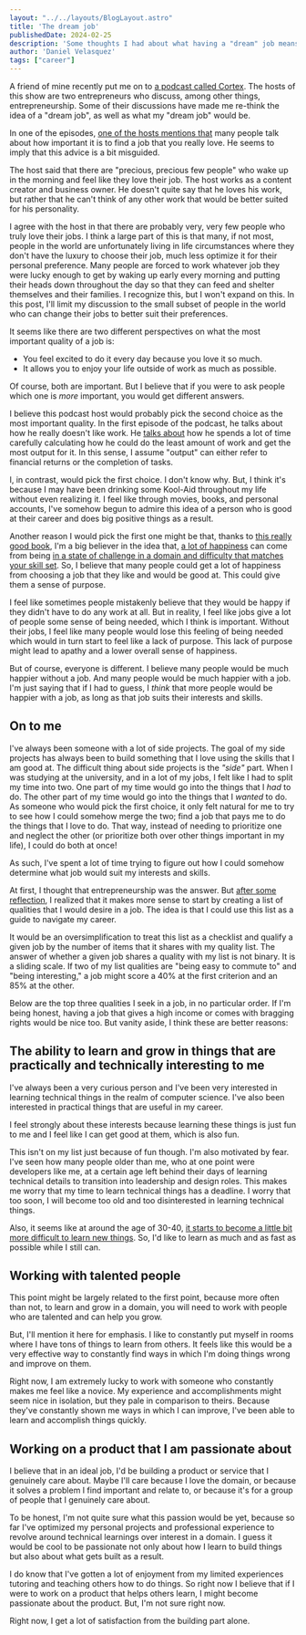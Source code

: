 ```yaml
---
layout: "../../layouts/BlogLayout.astro"
title: 'The dream job'
publishedDate: 2024-02-25
description: 'Some thoughts I had about what having a "dream" job means, whether it makes sense to pursue it'
author: 'Daniel Velasquez'
tags: ["career"]
---
```


A friend of mine recently put me on to [a podcast called Cortex](https://www.relay.fm/cortex). The hosts of this show are two entrepreneurs who discuss, among other things, entrepreneurship. Some of their discussions have made me re-think the idea of a "dream job", as well as what my "dream job" would be.

In one of the episodes, [one of the hosts mentions that](https://pca.st/KqpS#t=2277.0) many people talk about how important it is to find a job that you really love. He seems to imply that this advice is a bit misguided.

The host said that there are "precious, precious few people" who wake up in the morning and feel like they love their job. The host works as a content creator and business owner. He doesn't quite say that he loves his work, but rather that he can't think of any other work that would be better suited for his personality.

I agree with the host in that there are probably very, very few people who truly love their jobs. I think a large part of this is that many, if not most, people in the world are unfortunately living in life circumstances where they don't have the luxury to choose their job, much less optimize it for their personal preference. Many people are forced to work whatever job they were lucky enough to get by waking up early every morning and putting their heads down throughout the day so that they can feed and shelter themselves and their families. I recognize this, but I won't expand on this. In this post, I'll limit my discussion to the small subset of people in the world who can change their jobs to better suit their preferences.

It seems like there are two different perspectives on what the most important quality of a job is:

-   You feel excited to do it every day because you love it so much.
-   It allows you to enjoy your life outside of work as much as possible.

Of course, both are important. But I believe that if you were to ask people which one is *more* important, you would get different answers.

I believe this podcast host would probably pick the second choice as the most important quality. In the first episode of the podcast, he talks about how he really doesn't like work. He [talks about](https://pca.st/episode/9a6377e0-ec2e-0132-1127-059c869cc4eb) how he spends a lot of time carefully calculating how he could do the least amount of work and get the most output for it. In this sense, I assume "output" can either refer to financial returns or the completion of tasks.

I, in contrast, would pick the first choice. I don't know why. But, I think it's because I may have been drinking some Kool-Aid throughout my life without even realizing it. I feel like through movies, books, and personal accounts, I've somehow begun to admire this idea of a person who is good at their career and does big positive things as a result.

Another reason I would pick the first one might be that, thanks to [this really good book](https://www.goodreads.com/en/book/show/66354), I'm a big believer in the idea that, [a lot of happiness](https://en.wikipedia.org/wiki/Flow_(psychology)#Effects) can come from being [in a state of challenge in a domain and difficulty that matches your skill set](https://en.wikipedia.org/wiki/Flow_(psychology)#Characteristics). So, I believe that many people could get a lot of happiness from choosing a job that they like and would be good at. This could give them a sense of purpose.

I feel like sometimes people mistakenly believe that they would be happy if they didn't have to do any work at all. But in reality, I feel like jobs give a lot of people some sense of being needed, which I think is important. Without their jobs, I feel like many people would lose this feeling of being needed which would in turn start to feel like a lack of purpose. This lack of purpose might lead to apathy and a lower overall sense of happiness.

But of course, everyone is different. I believe many people would be much happier without a job. And many people would be much happier with a job. I'm just saying that if I had to guess, I *think* that more people would be happier with a job, as long as that job suits their interests and skills.


## On to me

I've always been someone with a lot of side projects. The goal of my side projects has always been to build something that I love using the skills that I am good at. The difficult thing about side projects is the *"side"* part. When I was studying at the university, and in a lot of my jobs, I felt like I had to split my time into two. One part of my time would go into the things that I *had* to do. The other part of my time would go into the things that I *wanted* to do. As someone who would pick the first choice, it only felt natural for me to try to see how I could somehow merge the two; find a job that pays me to do the things that I love to do. That way, instead of needing to prioritize one and neglect the other (or prioritize both over other things important in my life), I could do both at once!

As such, I've spent a lot of time trying to figure out how I could somehow determine what job would suit my interests and skills.

At first, I thought that entrepreneurship was the answer. But [after some reflection](https://www.dannyvelasquez.com/posts/why-be-an-entrepreneur/), I realized that it makes more sense to start by creating a list of qualities that I would desire in a job. The idea is that I could use this list as a guide to navigate my career.

It would be an oversimplification to treat this list as a checklist and qualify a given job by the number of items that it shares with my quality list. The answer of whether a given job shares a quality with my list is not binary. It is a sliding scale. If two of my list qualities are "being easy to commute to" and "being interesting," a job might score a 40% at the first criterion and an 85% at the other.

Below are the top three qualities I seek in a job, in no particular order. If I'm being honest, having a job that gives a high income or comes with bragging rights would be nice too. But vanity aside, I think these are better reasons:


## The ability to learn and grow in things that are practically and technically interesting to me

I've always been a very curious person and I've been very interested in learning technical things in the realm of computer science. I've also been interested in practical things that are useful in my career.

I feel strongly about these interests because learning these things is just fun to me and I feel like I can get good at them, which is also fun.

This isn't on my list just because of fun though. I'm also motivated by fear. I've seen how many people older than me, who at one point were developers like me, at a certain age left behind their days of learning technical details to transition into leadership and design roles. This makes me worry that my time to learn technical things has a deadline. I worry that too soon, I will become too old and too disinterested in learning technical things.

Also, it seems like at around the age of 30-40, [it starts to become a little bit more difficult to learn new things](https://www.scientificamerican.com/podcast/episode/cognitive-decline-sets-in-around-ag-12-01-08/). So, I'd like to learn as much and as fast as possible while I still can.


## Working with talented people

This point might be largely related to the first point, because more often than not, to learn and grow in a domain, you will need to work with people who are talented and can help you grow.

But, I'll mention it here for emphasis. I like to constantly put myself in rooms where I have tons of things to learn from others. It feels like this would be a very effective way to constantly find ways in which I'm doing things wrong and improve on them.

Right now, I am extremely lucky to work with someone who constantly makes me feel like a novice. My experience and accomplishments might seem nice in isolation, but they pale in comparison to theirs. Because they've constantly shown me ways in which I can improve, I've been able to learn and accomplish things quickly.


## Working on a product that I am passionate about

I believe that in an ideal job, I'd be building a product or service that I genuinely care about. Maybe I'll care because I love the domain, or because it solves a problem I find important and relate to, or because it's for a group of people that I genuinely care about.

To be honest, I'm not quite sure what this passion would be yet, because so far I've optimized my personal projects and professional experience to revolve around technical learnings over interest in a domain. I guess it would be cool to be passionate not only about how I learn to build things but also about what gets built as a result.

I do know that I've gotten a lot of enjoyment from my limited experiences tutoring and teaching others how to do things. So right now I believe that if I were to work on a product that helps others learn, I might become passionate about the product. But, I'm not sure right now.

Right now, I get a lot of satisfaction from the building part alone.